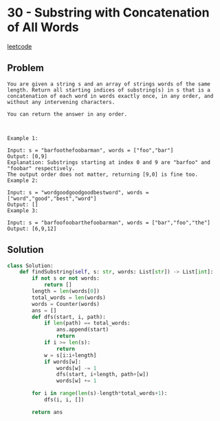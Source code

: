 # 30 - Substring with Concatenation of All Words

[leetcode](https://leetcode.com/problems/substring-with-concatenation-of-all-words/)

## Problem

    You are given a string s and an array of strings words of the same length. Return all starting indices of substring(s) in s that is a concatenation of each word in words exactly once, in any order, and without any intervening characters.
    
    You can return the answer in any order.
    
     
    
    Example 1:
    
    Input: s = "barfoothefoobarman", words = ["foo","bar"]
    Output: [0,9]
    Explanation: Substrings starting at index 0 and 9 are "barfoo" and "foobar" respectively.
    The output order does not matter, returning [9,0] is fine too.
    Example 2:
    
    Input: s = "wordgoodgoodgoodbestword", words = ["word","good","best","word"]
    Output: []
    Example 3:
    
    Input: s = "barfoofoobarthefoobarman", words = ["bar","foo","the"]
    Output: [6,9,12]

## Solution

```python
class Solution:
    def findSubstring(self, s: str, words: List[str]) -> List[int]:
        if not s or not words: 
            return []
        length = len(words[0])
        total_words = len(words)
        words = Counter(words)
        ans = []
        def dfs(start, i, path):
            if len(path) == total_words:
                ans.append(start)
                return
            if i >= len(s):
                return 
            w = s[i:i+length]    
            if words[w]:
                words[w] -= 1
                dfs(start, i+length, path+[w])
                words[w] += 1 

        for i in range(len(s)-length*total_words+1):
            dfs(i, i, [])

        return ans
```
